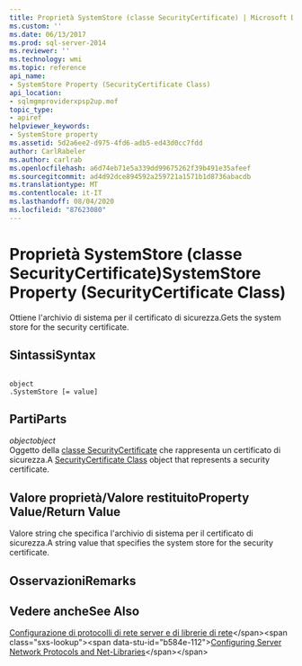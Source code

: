 ```yaml
---
title: Proprietà SystemStore (classe SecurityCertificate) | Microsoft Docs
ms.custom: ''
ms.date: 06/13/2017
ms.prod: sql-server-2014
ms.reviewer: ''
ms.technology: wmi
ms.topic: reference
api_name:
- SystemStore Property (SecurityCertificate Class)
api_location:
- sqlmgmproviderxpsp2up.mof
topic_type:
- apiref
helpviewer_keywords:
- SystemStore property
ms.assetid: 5d2a6ee2-d975-4fd6-adb5-ed43d0cc7fdd
author: CarlRabeler
ms.author: carlrab
ms.openlocfilehash: a6d74eb71e5a339dd99675262f39b491e35afeef
ms.sourcegitcommit: ad4d92dce894592a259721a1571b1d8736abacdb
ms.translationtype: MT
ms.contentlocale: it-IT
ms.lasthandoff: 08/04/2020
ms.locfileid: "87623080"
---
```

# <a name="systemstore-property-securitycertificate-class"></a><span data-ttu-id="b584e-102">Proprietà SystemStore (classe SecurityCertificate)</span><span class="sxs-lookup"><span data-stu-id="b584e-102">SystemStore Property (SecurityCertificate Class)</span></span>
  <span data-ttu-id="b584e-103">Ottiene l'archivio di sistema per il certificato di sicurezza.</span><span class="sxs-lookup"><span data-stu-id="b584e-103">Gets the system store for the security certificate.</span></span>  
  
## <a name="syntax"></a><span data-ttu-id="b584e-104">Sintassi</span><span class="sxs-lookup"><span data-stu-id="b584e-104">Syntax</span></span>  
  
```  
  
object  
.SystemStore [= value]  
```  
  
## <a name="parts"></a><span data-ttu-id="b584e-105">Parti</span><span class="sxs-lookup"><span data-stu-id="b584e-105">Parts</span></span>  
 <span data-ttu-id="b584e-106">*object*</span><span class="sxs-lookup"><span data-stu-id="b584e-106">*object*</span></span>  
 <span data-ttu-id="b584e-107">Oggetto della [classe SecurityCertificate](securitycertificate-class.md) che rappresenta un certificato di sicurezza.</span><span class="sxs-lookup"><span data-stu-id="b584e-107">A [SecurityCertificate Class](securitycertificate-class.md) object that represents a security certificate.</span></span>  
  
## <a name="property-valuereturn-value"></a><span data-ttu-id="b584e-108">Valore proprietà/Valore restituito</span><span class="sxs-lookup"><span data-stu-id="b584e-108">Property Value/Return Value</span></span>  
 <span data-ttu-id="b584e-109">Valore string che specifica l'archivio di sistema per il certificato di sicurezza.</span><span class="sxs-lookup"><span data-stu-id="b584e-109">A string value that specifies the system store for the security certificate.</span></span>  
  
## <a name="remarks"></a><span data-ttu-id="b584e-110">Osservazioni</span><span class="sxs-lookup"><span data-stu-id="b584e-110">Remarks</span></span>  
  
## <a name="see-also"></a><span data-ttu-id="b584e-111">Vedere anche</span><span class="sxs-lookup"><span data-stu-id="b584e-111">See Also</span></span>  
 <span data-ttu-id="b584e-112">[Configurazione di protocolli di rete server e di librerie di rete](https://msdn.microsoft.com/library/ms177485\(v=sql.100\).aspx)</span><span class="sxs-lookup"><span data-stu-id="b584e-112">[Configuring Server Network Protocols and Net-Libraries](https://msdn.microsoft.com/library/ms177485\(v=sql.100\).aspx)</span></span>  
  
  
